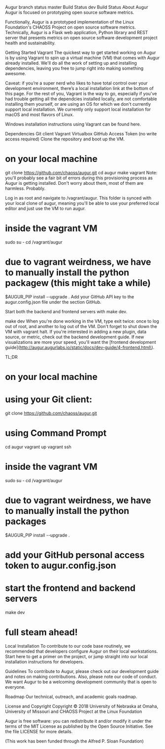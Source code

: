 Augur
branch	status
master	Build Status
dev	Build Status
About Augur
Augur is focused on prototyping open source software metrics.

Functionally, Augur is a prototyped implementation of the Linux Foundation's CHAOSS Project on open source software metrics. Technically, Augur is a Flask web application, Python library and REST server that presents metrics on open source software development project health and sustainability.

Getting Started
Vagrant
The quickest way to get started working on Augur is by using Vagrant to spin up a virtual machine (VM) that comes with Augur already installed. We'll do all the work of setting up and installing dependencies, leaving you free to jump right into making something awesome.

Caveat: if you’re a super nerd who likes to have total control over your development environment, there’s a local installation link at the bottom of this page. For the rest of you, Vagrant is the way to go, especially if you've had trouble getting all the dependcies installed locally, are not comfortable installing them yourself, or are using an OS for which we don't currently support local installation. We currently only support local installation for macOS and most flavors of Linux.

Windows installation instructions using Vagrant can be found here.

Dependencies
Git client
Vagrant
Virtualbox
GitHub Access Token (no write access required)
Clone the repository and boot up the VM.
# on your local machine
git clone https://github.com/chaoss/augur.git
cd augur
make vagrant
Note: you'll probably see a fair bit of errors during this provisioning process as Augur is getting installed. Don't worry about them, most of them are harmless. Probably.

Log in as root and navigate to /vagrant/augur. This folder is synced with your local clone of augur, meaning you'll be able to use your preferred local editor and just use the VM to run augur.
# inside the vagrant VM
sudo su -
cd /vagrant/augur

# due to vagrant weirdness, we have to manually install the python packagew (this might take a while)
$AUGUR_PIP install --upgrade .
Add your GitHub API key to the augur.config.json file under the section GitHub.

Start both the backend and frontend servers with make dev.

make dev
When you're done working in the VM, type exit twice: once to log out of root, and another to log out of the VM. Don't forget to shut down the VM with vagrant halt.
If you're interested in adding a new plugin, data source, or metric, check out the backend development guide. If new visualizations are more your speed, you'll want the [frontend development guide](http://augur.augurlabs.io/static/docs/dev-guide/4-frontend.html\).

TL;DR
# on your local machine

# using your Git client: 
git clone https://github.com/chaoss/augur.git

# using Command Prompt
cd augur
vagrant up
vagrant ssh

# inside the vagrant VM
sudo su -
cd /vagrant/augur

# due to vagrant weirdness, we have to manually install the python packages
$AUGUR_PIP install --upgrade .

# add your GitHub personal access token to augur.config.json

# start the frontend and backend servers
make dev
# full steam ahead!
Local Installation
To contribute to our code base routinely, we recommended that developers configure Augur on their local workstations. Start here to get a primer on the project, or jump straight into our local installation instructions for developers.

Guidelines
To contribute to Augur, please check out our development guide and notes on making contributions. Also, please note our code of conduct. We want Augur to be a welcoming development community that is open to everyone.

Roadmap
Our technical, outreach, and academic goals roadmap.

License and Copyright
Copyright © 2018 University of Nebraska at Omaha, University of Missouri and CHAOSS Project at the Linux Foundation

Augur is free software: you can redistribute it and/or modify it under the terms of the MIT License as published by the Open Source Initiative. See the file LICENSE for more details.

(This work has been funded through the Alfred P. Sloan Foundation)
